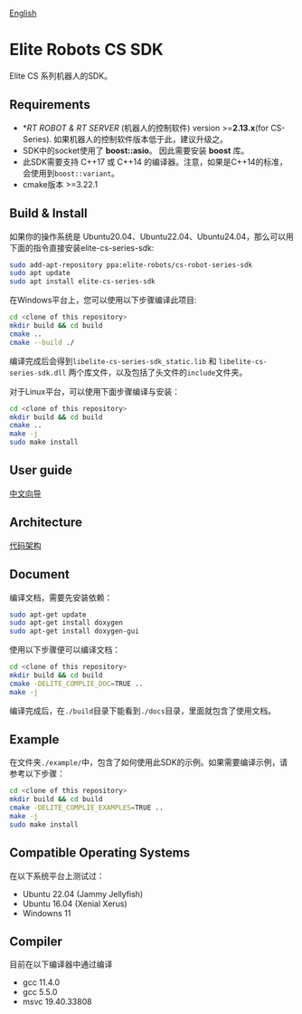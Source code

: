 [English](./README.md)
# Elite Robots CS SDK

Elite CS 系列机器人的SDK。

## Requirements
 * **RT ROBOT & RT SERVER* (机器人的控制软件) version >=**2.13.x**(for CS-Series). 如果机器人的控制软件版本低于此，建议升级之。  
 * SDK中的socket使用了 **boost::asio**。 因此需要安装 **boost** 库。
 * 此SDK需要支持 C++17 或 C++14 的编译器。注意，如果是C++14的标准，会使用到`boost::variant`。
 * cmake版本 >=3.22.1

## Build & Install
如果你的操作系统是 Ubuntu20.04、Ubuntu22.04、Ubuntu24.04，那么可以用下面的指令直接安装elite-cs-series-sdk:
```bash
sudo add-apt-repository ppa:elite-robots/cs-robot-series-sdk
sudo apt update
sudo apt install elite-cs-series-sdk
```

在Windows平台上，您可以使用以下步骤编译此项目:
```bash
cd <clone of this repository>
mkdir build && cd build
cmake ..
cmake --build ./
```
编译完成后会得到`libelite-cs-series-sdk_static.lib` 和 `libelite-cs-series-sdk.dll` 两个库文件，以及包括了头文件的`include`文件夹。

对于Linux平台，可以使用下面步骤编译与安装：
```bash
cd <clone of this repository>
mkdir build && cd build
cmake ..
make -j
sudo make install
```

## User guide
[中文向导](./doc/UserGuide/cn/UserGuide.cn.md)  

## Architecture
[代码架构](./doc/Architecture/Arch.cn.md)

## Document
编译文档，需要先安装依赖：
```bash
sudo apt-get update
sudo apt-get install doxygen
sudo apt-get install doxygen-gui
```

使用以下步骤便可以编译文档：
```bash
cd <clone of this repository>
mkdir build && cd build
cmake -DELITE_COMPLIE_DOC=TRUE ..
make -j
```
编译完成后，在`./build`目录下能看到`./docs`目录，里面就包含了使用文档。

## Example
在文件夹`./example/`中，包含了如何使用此SDK的示例。如果需要编译示例，请参考以下步骤：
```bash
cd <clone of this repository>
mkdir build && cd build
cmake -DELITE_COMPLIE_EXAMPLES=TRUE .. 
make -j
sudo make install
```

## Compatible Operating Systems
在以下系统平台上测试过：

 * Ubuntu 22.04 (Jammy Jellyfish)
 * Ubuntu 16.04 (Xenial Xerus)
 * Windowns 11

## Compiler
目前在以下编译器中通过编译

 * gcc 11.4.0
 * gcc 5.5.0
 * msvc 19.40.33808

